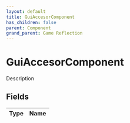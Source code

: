 ```yaml
---
layout: default
title: GuiAccesorComponent
has_children: false
parent: Component
grand_parent: Game Reflection
---
```

# GuiAccesorComponent
Description 

## Fields

| Type | Name |
|:----------|:--------------|

